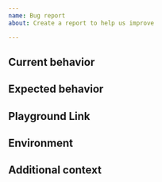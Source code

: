 ```yaml
---
name: Bug report
about: Create a report to help us improve

---
```


<!-- 
This issue tracker is ONLY used for reporting bugs.

Please fill in the *entire* template below. 
-->

## Current behavior

<!-- Describe the current behavior. -->

## Expected behavior

<!-- Describe what the desired behavior would be. -->

## Playground Link

<!-- A link to a Playground "Share" link which demonstrates this behavior -->

## Environment

<!-- - OS version: -->
<!-- - @dagonmetric/ng-log-gtag version: -->

## Additional context

<!-- Anything else relevant? -->
